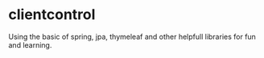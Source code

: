 # clientcontrol
Using the basic of spring, jpa, thymeleaf and other helpfull libraries for fun and learning.
